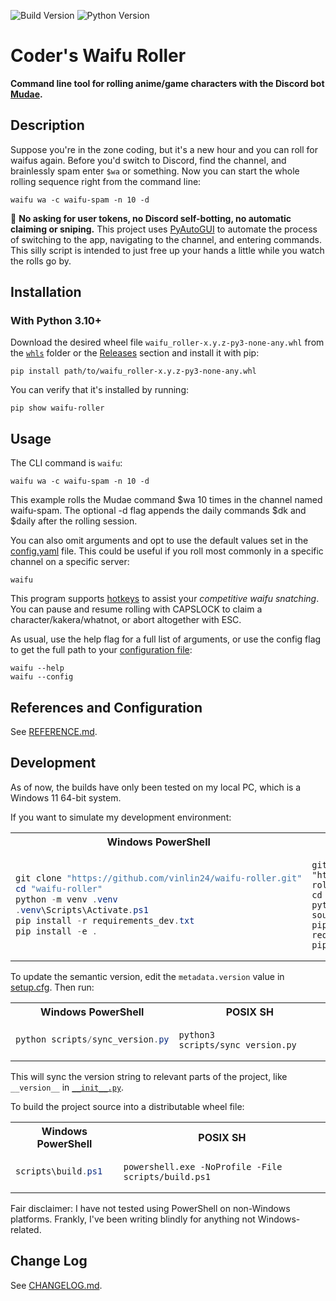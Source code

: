 <!-- https://github.com/marketplace/actions/dynamic-badges -->
![Build Version](https://img.shields.io/endpoint?url=https://gist.githubusercontent.com/vinlin24/b4b5eb0dba19ef0cadea7eb95bd0d252/raw/badge.json)
![Python Version](https://img.shields.io/badge/python-3.10%2B-blue)

# Coder's Waifu Roller

**Command line tool for rolling anime/game characters with the Discord bot [Mudae](https://top.gg/bot/432610292342587392).**

## Description

Suppose you're in the zone coding, but it's a new hour and you can roll for waifus again. Before you'd switch to Discord, find the channel, and brainlessly spam enter `$wa` or something. Now you can start the whole rolling sequence right from the command line:
```
waifu wa -c waifu-spam -n 10 -d
```

:mega: **No asking for user tokens, no Discord self-botting, no automatic claiming or sniping.** This project uses [PyAutoGUI](https://pypi.org/project/PyAutoGUI/) to automate the process of switching to the app, navigating to the channel, and entering commands. This silly script is intended to just free up your hands a little while you watch the rolls go by.

## Installation

### With Python 3.10+

Download the desired wheel file `waifu_roller-x.y.z-py3-none-any.whl` from the [`whls`](dist/whls/) folder or the [Releases](https://github.com/vinlin24/waifu-roller/releases) section and install it with pip:
```
pip install path/to/waifu_roller-x.y.z-py3-none-any.whl
```
You can verify that it's installed by running:
```
pip show waifu-roller
```

## Usage

The CLI command is `waifu`:
```
waifu wa -c waifu-spam -n 10 -d
```
This example rolls the Mudae command $wa 10 times in the channel named waifu-spam. The optional -d flag appends the daily commands $dk and $daily after the rolling session.

You can also omit arguments and opt to use the default values set in the [config.yaml](docs/REFERENCE.md#configuration) file. This could be useful if you roll most commonly in a specific channel on a specific server:
```
waifu
```

This program supports [hotkeys](docs/REFERENCE.md#hotkeys) to assist your *competitive waifu snatching*. You can pause and resume rolling with CAPSLOCK to claim a character/kakera/whatnot, or abort altogether with ESC.

As usual, use the help flag for a full list of arguments, or use the config flag to get the full path to your [configuration file](docs/REFERENCE.md#configuration):
```
waifu --help
waifu --config
```

## References and Configuration

See [REFERENCE.md](docs/REFERENCE.md).

## Development

As of now, the builds have only been tested on my local PC, which is a Windows 11 64-bit system.

If you want to simulate my development environment:

<table>
<tr>
    <th>Windows PowerShell</th>
    <th>POSIX SH</th>
</tr>
<tr>
<td>

```powershell
git clone "https://github.com/vinlin24/waifu-roller.git"
cd "waifu-roller"
python -m venv .venv
.venv\Scripts\Activate.ps1
pip install -r requirements_dev.txt
pip install -e .
```

</td>
<td>

```console
git clone "https://github.com/vinlin24/waifu-roller.git"
cd "waifu-roller"
python3 -m venv .venv
source .venv/bin/activate
pip3 install -r requirements_dev.txt
pip3 install -e .
```

</td>
</tr>
</table>

To update the semantic version, edit the `metadata.version` value in [setup.cfg](setup.cfg). Then run:

<table>
<tr>
    <th>Windows PowerShell</th>
    <th>POSIX SH</th>
</tr>
<tr>
<td>

```powershell
python scripts/sync_version.py
```

</td>
<td>

```console
python3 scripts/sync_version.py
```

</td>
</tr>
</table>

This will sync the version string to relevant parts of the project, like `__version__` in [`__init__.py`](src/waifu/__init__.py).

To build the project source into a distributable wheel file:

<table>
<tr>
    <th>Windows PowerShell</th>
    <th>POSIX SH</th>
</tr>
<tr>
<td>

```powershell
scripts\build.ps1
```

</td>
<td>

```console
powershell.exe -NoProfile -File scripts/build.ps1
```

</td>
</tr>
</table>

Fair disclaimer: I have not tested using PowerShell on non-Windows platforms. Frankly, I've been writing blindly for anything not Windows-related.

## Change Log

See [CHANGELOG.md](docs/CHANGELOG.md).
